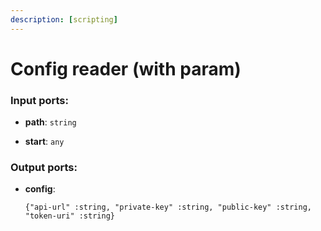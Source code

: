 ```yaml
---
description: [scripting]
---
```


# Config reader (with param)

### Input ports:

* __path__: `string`


* __start__: `any`

### Output ports:

* __config__: 
    ```
    {"api-url" :string, "private-key" :string, "public-key" :string, "token-uri" :string}
    ```

